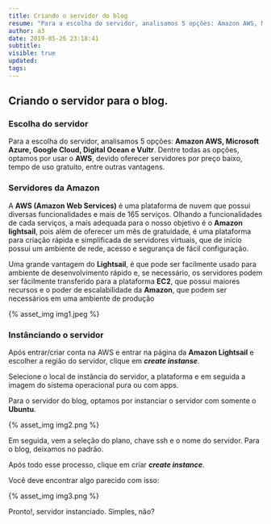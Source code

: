 ```yaml
---
title: Criando o servidor do blog
resume: "Para a escolha do servidor, analisamos 5 opções: Amazon AWS, Microsoft Azure, Google Cloud, Digital Ocean e Vultr"
author: a3
date: 2019-05-26 23:18:41
subtitle:
visible: true
updated:
tags:
---
```


## Criando o servidor para o blog.

### Escolha do servidor
Para a escolha do servidor, analisamos 5 opções: **Amazon AWS, Microsoft Azure, Google Cloud, Digital Ocean e Vultr**. Dentre todas as opções, optamos por usar o **AWS**, devido oferecer servidores por preço baixo, tempo de uso gratuito, entre outras vantagens.

### Servidores da Amazon
A **AWS (Amazon Web Services)** é uma plataforma de nuvem que possui diversas funcionalidades e mais de 165 serviços. Olhando a funcionalidades de cada serviços, a mais adequada para o nosso objetivo é o **Amazon lightsail**, pois além de oferecer um mês de gratuidade, é uma plataforma para criação rápida e simplificada de servidores virtuais, que de início possui um ambiente de rede, acesso e segurança de fácil configuração.

Uma grande vantagem do **Lightsail**, é que pode ser facilmente usado para ambiente de desenvolvimento rápido e, se necessário, os servidores podem ser fácilmente transferido para a plataforma **EC2**, que possui maiores recursos e o poder de escalabilidade da **Amazon**, que podem ser necessários em uma ambiente de produção

{% asset_img img1.jpeg %}

### Instânciando o servidor
Após entrar/criar conta na AWS e entrar na página da **Amazon Lightsail** e escolher a região do servidor, clique em ***create instanse***.

Selecione o local de instância do servidor, a plataforma e em seguida a imagem do sistema operacional pura ou com apps.

Para o servidor do blog, optamos por instanciar o servidor com somente o **Ubuntu**.

{% asset_img img2.png %}

Em seguida, vem a seleção do plano, chave ssh e o nome do servidor. Para o blog, deixamos no padrão.

Após todo esse processo, clique em criar ***create instance***.

Você deve encontrar algo parecido com isso:

{% asset_img img3.png %}

Pronto!, servidor instanciado. Simples, não?
